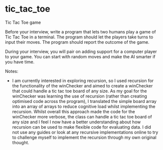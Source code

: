 # tic_tac_toe

Tic Tac Toe game

Before your interview, write a program that lets two humans play a game of Tic Tac Toe in a terminal. The program should let the players take turns to input their moves. The program should report the outcome of the game.

During your interview, you will pair on adding support for a computer player to your game. You can start with random moves and make the AI smarter if you have time.

Notes:
- I am currently interested in exploring recursion, so I used recursion for the functionality of the winChecker and aimed to create a winChecker that could handle a tic tac toe board of any size. As my goal for the winChecker was learning the use of recursion (rather than creating optimised code across the program), I translated the simple board array into an array of arrays to reduce cognitive load whilst implementing the recursion. Whilst overall this approach made the code for the winChecker more verbose, the class can handle a tic tac toe board of any size and I feel I now have a better understanding about how recursion can be used to make flexible code for evaluating data. I did not use any guides or look at any recursive implementations online to try to challenge myself to implement the recursion through my own original thought. 